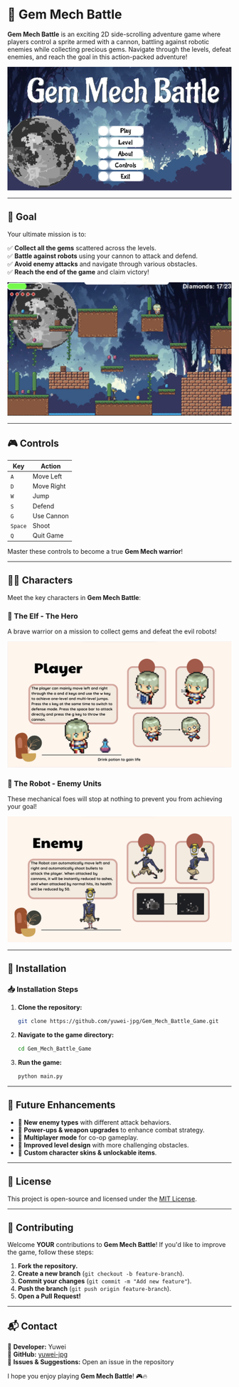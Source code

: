 # 🚀 Gem Mech Battle

**Gem Mech Battle** is an exciting 2D side-scrolling adventure game where players control a sprite armed with a cannon, battling against robotic enemies while collecting precious gems. Navigate through the levels, defeat enemies, and reach the goal in this action-packed adventure!

![Game Cover](https://github.com/yuwei-jpg/Gem_Mech_Battle_Game/blob/main/cover.png)

---

## 🎯 Goal
Your ultimate mission is to:

✅ **Collect all the gems** scattered across the levels.  
✅ **Battle against robots** using your cannon to attack and defend.  
✅ **Avoid enemy attacks** and navigate through various obstacles.  
✅ **Reach the end of the game** and claim victory!  

![Gameplay](https://github.com/yuwei-jpg/Gem_Mech_Battle_Game/blob/main/game.png)

---

## 🎮 Controls

| Key      | Action      |
|----------|------------|
| `A`      | Move Left  |
| `D`      | Move Right |
| `W`      | Jump       |
| `S`      | Defend     |
| `G`      | Use Cannon |
| `Space`  | Shoot      |
| `Q`      | Quit Game  |

Master these controls to become a true **Gem Mech warrior**!

---

## 🦸‍♂️ Characters

Meet the key characters in **Gem Mech Battle**:

### **🔹 The Elf - The Hero**
A brave warrior on a mission to collect gems and defeat the evil robots!  

![Elf Character](https://github.com/yuwei-jpg/Gem_Mech_Battle_Game/blob/main/elf.png)

### **🤖 The Robot - Enemy Units**
These mechanical foes will stop at nothing to prevent you from achieving your goal!  

![Robot Character](https://github.com/yuwei-jpg/Gem_Mech_Battle_Game/blob/main/robot.png)

---

## 🔧 Installation

### **📥 Installation Steps**
1. **Clone the repository:**
   ```bash
   git clone https://github.com/yuwei-jpg/Gem_Mech_Battle_Game.git
2. **Navigate to the game directory:**
   ```bash
   cd Gem_Mech_Battle_Game
3. **Run the game:**
   ```bash
   python main.py
---

## 📌 Future Enhancements
- 🔹 **New enemy types** with different attack behaviors.
- 🔹 **Power-ups & weapon upgrades** to enhance combat strategy.
- 🔹 **Multiplayer mode** for co-op gameplay.
- 🔹 **Improved level design** with more challenging obstacles.
- 🔹 **Custom character skins & unlockable items**.

---

## 📜 License
This project is open-source and licensed under the [MIT License](LICENSE).

---

## 🤝 Contributing
Welcome **YOUR** contributions to **Gem Mech Battle**! If you'd like to improve the game, follow these steps:

1. **Fork the repository.**
2. **Create a new branch** (`git checkout -b feature-branch`).
3. **Commit your changes** (`git commit -m "Add new feature"`).
4. **Push the branch** (`git push origin feature-branch`).
5. **Open a Pull Request!**

---

## 📬 Contact
📧 **Developer:** Yuwei  
🔗 **GitHub:** [yuwei-jpg](https://github.com/yuwei-jpg)  
💬 **Issues & Suggestions:** Open an issue in the repository  

I hope you enjoy playing **Gem Mech Battle**! 🎮🔥
